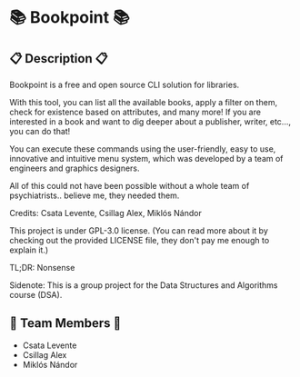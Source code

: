 # 📚 Bookpoint 📚

## 📋 Description 📋

Bookpoint is a free and open source CLI solution for libraries.

With this tool, you can list all the available books, apply a filter on them, check for existence based on attributes, and many more!
If you are interested in a book and want to dig deeper about a publisher, writer, etc..., you can do that!

You can execute these commands using the user-friendly, easy to use, innovative and intuitive menu system, which was developed by a team of engineers and graphics designers. 

All of this could not have been possible without a whole team of psychiatrists.. believe me, they needed them.

Credits: Csata Levente, Csillag Alex, Miklós Nándor

This project is under GPL-3.0 license. (You can read more about it by checking out the provided LICENSE file, they don't pay me enough to explain it.)

TL;DR: Nonsense

Sidenote: This is a group project for the Data Structures and Algorithms course (DSA).

## 👥 Team Members 👥
- Csata Levente
- Csillag Alex
- Miklós Nándor
